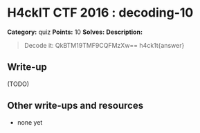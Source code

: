 # H4ckIT CTF 2016 : decoding-10

**Category:** quiz
**Points:** 10
**Solves:**
**Description:**

> Decode it: QkBTM19TMF9CQFMzXw==  h4ck1t{answer}

## Write-up

(TODO)

## Other write-ups and resources

* none yet
